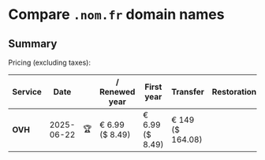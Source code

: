 # Compare `.nom.fr` domain names

## Summary

Pricing (excluding taxes):

| Service | Date |  | / Renewed year | First year | Transfer | Restoration |
|--|--|--|--|--|--|--|
| **OVH** | 2025-06-22 | 🏆 | € 6.99<br>($ 8.49) | € 6.99<br>($ 8.49) | € 149<br>($ 164.08) |  |
